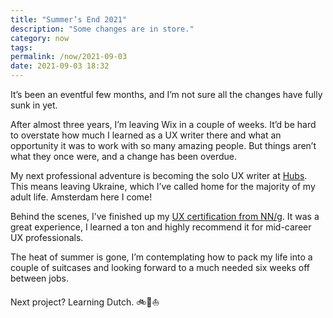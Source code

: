 ```yaml
---
title: "Summer’s End 2021"
description: "Some changes are in store."
category: now
tags: 
permalink: /now/2021-09-03
date: 2021-09-03 18:32
---
```


It’s been an eventful few months, and I’m not sure all the changes have fully sunk in yet. 

After almost three years, I’m leaving Wix in a couple of weeks. It’d be hard to overstate how much I learned as a UX writer there and what an opportunity it was to work with so many amazing people. But things aren’t what they once were, and a change has been overdue. 

My next professional adventure is becoming the solo UX writer at [Hubs](https://www.hubs.com). This means leaving Ukraine, which I’ve called home for the majority of my adult life. Amsterdam here I come!

Behind the scenes, I’ve finished up my [UX certification from NN/g](/blog/nng-ux-certification). It was a great experience, I learned a ton and highly recommend it for mid-career UX professionals. 

The heat of summer is gone, I’m contemplating how to pack my life into a couple of suitcases and looking forward to a much needed six weeks off between jobs.

Next project? Learning Dutch. 🚲🌷⛵️ 
